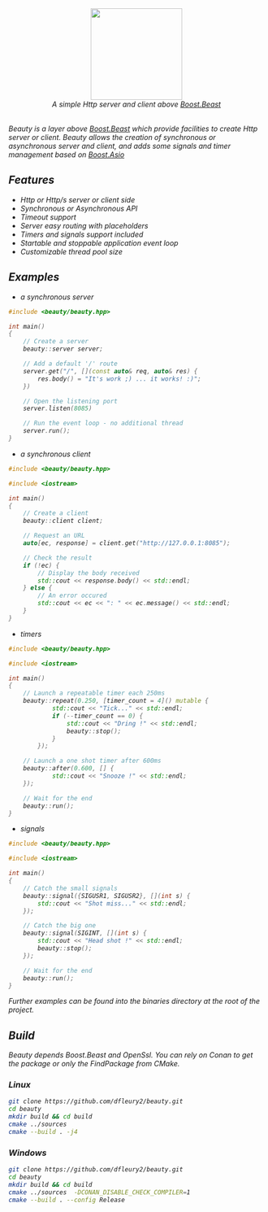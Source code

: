 <div align="center">
  <img src="https://github.com/dfleury2/beauty/raw/master/docs/rose.png" height="180" />
  <br>
  <i>A simple Http server and client above <a href="https://github.com/boostorg/beast">Boost.Beast</a>
</div>
<br>

Beauty is a layer above <a href="https://github.com/boostorg/beast">Boost.Beast</a> which provide facilities to create Http server or client. Beauty allows the creation of synchronous or asynchronous server and client, and adds some signals and timer management based on <a href="https://github.com/boostorg/asio">Boost.Asio</a>

## Features
- Http or Http/s server or client side
- Synchronous or Asynchronous API
- Timeout support
- Server easy routing with placeholders
- Timers and signals support included
- Startable and stoppable application event loop 
- Customizable thread pool size


## Examples

- a synchronous server

```cpp
#include <beauty/beauty.hpp>

int main()
{
    // Create a server
    beauty::server server;

    // Add a default '/' route
    server.get("/", [](const auto& req, auto& res) {
        res.body() = "It's work ;) ... it works! :)";
    })

    // Open the listening port
    server.listen(8085)

    // Run the event loop - no additional thread
    server.run();
}
```

- a synchronous client

```cpp
#include <beauty/beauty.hpp>

#include <iostream>

int main()
{
    // Create a client
    beauty::client client;

    // Request an URL
    auto[ec, response] = client.get("http://127.0.0.1:8085");

    // Check the result
    if (!ec) {
        // Display the body received
        std::cout << response.body() << std::endl;
    } else {
        // An error occured
        std::cout << ec << ": " << ec.message() << std::endl;
    }
}
```

- timers

```cpp
#include <beauty/beauty.hpp>

#include <iostream>

int main()
{
    // Launch a repeatable timer each 250ms
    beauty::repeat(0.250, [timer_count = 4]() mutable {
            std::cout << "Tick..." << std::endl;
            if (--timer_count == 0) {
                std::cout << "Dring !" << std::endl;
                beauty::stop();
            }
        });

    // Launch a one shot timer after 600ms
    beauty::after(0.600, [] {
            std::cout << "Snooze !" << std::endl;
    });

    // Wait for the end
    beauty::run();
}
```

- signals

```cpp
#include <beauty/beauty.hpp>

#include <iostream>

int main()
{
    // Catch the small signals
    beauty::signal({SIGUSR1, SIGUSR2}, [](int s) {
        std::cout << "Shot miss..." << std::endl;
    });

    // Catch the big one
    beauty::signal(SIGINT, [](int s) {
        std::cout << "Head shot !" << std::endl;
        beauty::stop();
    });

    // Wait for the end
    beauty::run();
}
```

Further examples can be found into the binaries directory at the root of the project.

## Build

Beauty depends Boost.Beast and OpenSsl. You can rely on Conan to get the package or only the FindPackage from CMake.

### Linux

```bash
git clone https://github.com/dfleury2/beauty.git
cd beauty
mkdir build && cd build
cmake ../sources
cmake --build . -j4
```


### Windows
```bash
git clone https://github.com/dfleury2/beauty.git
cd beauty
mkdir build && cd build
cmake ../sources  -DCONAN_DISABLE_CHECK_COMPILER=1
cmake --build . --config Release
```

